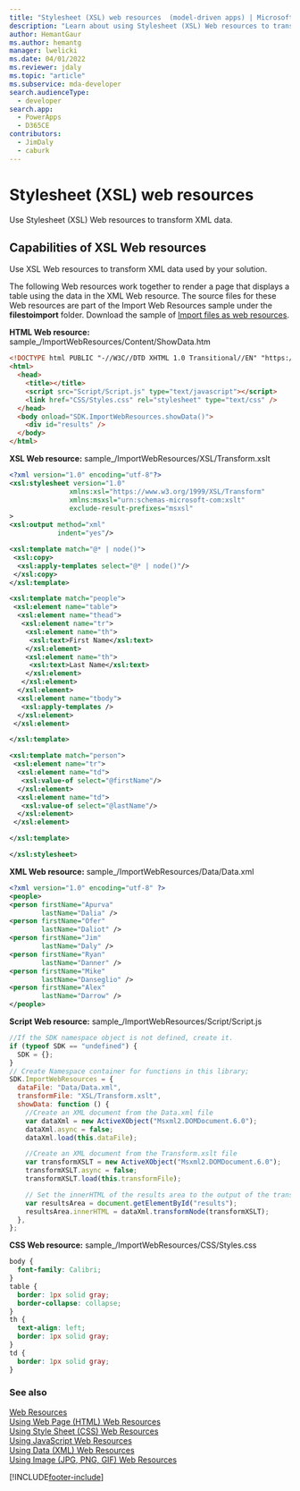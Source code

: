 ```yaml
---
title: "Stylesheet (XSL) web resources  (model-driven apps) | Microsoft Docs" # Intent and product brand in a unique string of 43-59 chars including spaces
description: "Learn about using Stylesheet (XSL) Web resources to transform XML data." # 115-145 characters including spaces. This abstract displays in the search result.
author: HemantGaur
ms.author: hemantg
manager: lwelicki
ms.date: 04/01/2022
ms.reviewer: jdaly
ms.topic: "article"
ms.subservice: mda-developer
search.audienceType:
  - developer
search.app:
  - PowerApps
  - D365CE
contributors:
  - JimDaly
  - caburk
---
```


# Stylesheet (XSL) web resources

<!-- https://learn.microsoft.com/dynamics365/customer-engagement/developer/stylesheet-xsl-web-resources -->

Use Stylesheet (XSL) Web resources to transform XML data.

## Capabilities of XSL Web resources

Use XSL Web resources to transform XML data used by your solution.

The following Web resources work together to render a page that displays a table using the data in the XML Web resource. The source files for these Web resources are part of the Import Web Resources sample under the **filestoimport** folder. Download the sample of [Import files as web resources](https://github.com/microsoft/PowerApps-Samples/tree/master/dataverse/orgsvc/C%23/ImportWebResources).

**HTML Web resource:** sample\_/ImportWebResources/Content/ShowData.htm

```html
<!DOCTYPE html PUBLIC "-//W3C//DTD XHTML 1.0 Transitional//EN" "https://www.w3.org/TR/xhtml1/DTD/xhtml1-transitional.dtd">
<html>
  <head>
    <title></title>
    <script src="Script/Script.js" type="text/javascript"></script>
    <link href="CSS/Styles.css" rel="stylesheet" type="text/css" />
  </head>
  <body onload="SDK.ImportWebResources.showData()">
    <div id="results" />
  </body>
</html>
```

**XSL Web resource:** sample\_/ImportWebResources/XSL/Transform.xslt

```xml
<?xml version="1.0" encoding="utf-8"?>
<xsl:stylesheet version="1.0"
               xmlns:xsl="https://www.w3.org/1999/XSL/Transform"
               xmlns:msxsl="urn:schemas-microsoft-com:xslt"
               exclude-result-prefixes="msxsl"
>
<xsl:output method="xml"
            indent="yes"/>

<xsl:template match="@* | node()">
 <xsl:copy>
  <xsl:apply-templates select="@* | node()"/>
 </xsl:copy>
</xsl:template>

<xsl:template match="people">
 <xsl:element name="table">
  <xsl:element name="thead">
   <xsl:element name="tr">
    <xsl:element name="th">
     <xsl:text>First Name</xsl:text>
    </xsl:element>
    <xsl:element name="th">
     <xsl:text>Last Name</xsl:text>
    </xsl:element>
   </xsl:element>
  </xsl:element>
  <xsl:element name="tbody">
   <xsl:apply-templates />
  </xsl:element>
 </xsl:element>

</xsl:template>

<xsl:template match="person">
 <xsl:element name="tr">
  <xsl:element name="td">
   <xsl:value-of select="@firstName"/>
  </xsl:element>
  <xsl:element name="td">
   <xsl:value-of select="@lastName"/>
  </xsl:element>
 </xsl:element>

</xsl:template>

</xsl:stylesheet>

```

**XML Web resource:** sample\_/ImportWebResources/Data/Data.xml

```xml
<?xml version="1.0" encoding="utf-8" ?>
<people>
<person firstName="Apurva"
        lastName="Dalia" />
<person firstName="Ofer"
        lastName="Daliot" />
<person firstName="Jim"
        lastName="Daly" />
<person firstName="Ryan"
        lastName="Danner" />
<person firstName="Mike"
        lastName="Danseglio" />
<person firstName="Alex"
        lastName="Darrow" />
</people>
```

**Script Web resource:** sample\_/ImportWebResources/Script/Script.js

```javascript
//If the SDK namespace object is not defined, create it.
if (typeof SDK == "undefined") {
  SDK = {};
}
// Create Namespace container for functions in this library;
SDK.ImportWebResources = {
  dataFile: "Data/Data.xml",
  transformFile: "XSL/Transform.xslt",
  showData: function () {
    //Create an XML document from the Data.xml file
    var dataXml = new ActiveXObject("Msxml2.DOMDocument.6.0");
    dataXml.async = false;
    dataXml.load(this.dataFile);

    //Create an XML document from the Transform.xslt file
    var transformXSLT = new ActiveXObject("Msxml2.DOMDocument.6.0");
    transformXSLT.async = false;
    transformXSLT.load(this.transformFile);

    // Set the innerHTML of the results area to the output of the transformation.
    var resultsArea = document.getElementById("results");
    resultsArea.innerHTML = dataXml.transformNode(transformXSLT);
  },
};
```

**CSS Web resource:** sample\_/ImportWebResources/CSS/Styles.css

```css
body {
  font-family: Calibri;
}
table {
  border: 1px solid gray;
  border-collapse: collapse;
}
th {
  text-align: left;
  border: 1px solid gray;
}
td {
  border: 1px solid gray;
}
```

### See also

[Web Resources](web-resources.md)  
 [Using Web Page (HTML) Web Resources](webpage-html-web-resources.md)  
 [Using Style Sheet (CSS) Web Resources](css-web-resources.md)  
 [Using JavaScript Web Resources](script-jscript-web-resources.md)  
 [Using Data (XML) Web Resources](data-xml-web-resources.md)  
 [Using Image (JPG, PNG, GIF) Web Resources](image-web-resources.md)

[!INCLUDE[footer-include](../../includes/footer-banner.md)]
